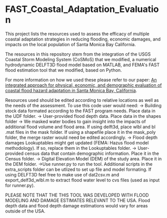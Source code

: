 # FAST_Coastal_Adaptation_Evaluation
This project lists the resources used to assess the efficacy of multiple coastal adaptation strategies in reducing flooding, economic damages, and impacts on the local population of Santa Monica Bay California.

The resources in this repository stem from the integration of the USGS Coastal Storm Modeling System (CoSMoS) that we modified, a numerical hydrodynamic DELFT3D flood model based on MATLAB, and FEMA's FAST flood estimation tool that we modified, based on Python. 

For more information on how we used these please refer to our paper: [An integrated approach for physical, economic, and demographic evaluation of coastal flood hazard adaptation in Santa Monica Bay, California](https://doi.org/10.3389/fmars.2022.1052373). 

Resources used should be edited according to relative locations as well as the needs of the assessment. To use this code user would need:
-> Building stock data formated according to the FAST program needs. Place data in the UDF folder.
-> User-provided flood depth data. Place data in the shapes folder
-> We masked water bodies to gain insight into the impacts of additional flood volume and flood area. If using delft3d, place wlbl and bl .mat files in the mask folder.    If using a shapefile place it in the mask_poly folder, the merge raster would need be edited accordingly. 
-> Flood depth damages Lookuptables might get updated (FEMA: Hazus flood model methodology). If so, replace them in the Lookuptables folder. 
-> User-provided census data that contain demographic information. Place it in the Census folder.
-> Digital Elevation Model (DEM) of the study area. Place it in the DEM folder.
->Use runner.py to run the tool. Additional scripts in the extra_scripts folder can be utlized to set up file and model formating. If using DELFT3D feel free to make use of dat2csv.m and export_delf3d_wlbl.m to extract flood water level to cvs files (used as input for runner.py).   

PLEASE NOTE THAT THE THIS TOOL WAS DEVELOPED WITH FLOOD MODELING AND DAMAGE ESTIMATES RELEVANT TO THE USA. Flood depth data and flood depth damage estimations would vary for areas outside of the USA.

